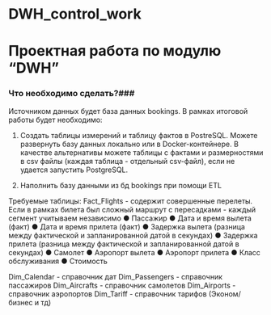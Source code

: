 # DWH_control_work

# Проектная работа по модулю “DWH”

### Что необходимо сделать?###

Источником данных будет база данных bookings. В рамках итоговой работы будет необходимо:

1.	Создать таблицы измерений и таблицу фактов в PostreSQL. Можете развернуть базу данных локально или в Docker-контейнере. В качестве альтернативы можете  таблицы с фактами и размерностями в csv файлы (каждая таблица - отдельный csv-файл), если не удается запустить PostgreSQL.

2.	Наполнить базу данными из бд bookings при помощи ETL

Требуемые таблицы:
Fact_Flights - содержит совершенные перелеты. Если в рамках билета был сложный маршрут с пересадками - каждый сегмент учитываем независимо
●	Пассажир
●	Дата и время вылета (факт)
●	Дата и время прилета (факт)
●	Задержка вылета (разница между фактической и запланированной датой в секундах)
●	Задержка прилета (разница между фактической и запланированной датой в секундах)
●	Самолет
●	Аэропорт вылета
●	Аэропорт прилета
●	Класс обслуживания
●	Стоимость

Dim_Calendar - справочник дат
Dim_Passengers - справочник пассажиров
Dim_Aircrafts - справочник самолетов
Dim_Airports - справочник аэропортов
Dim_Tariff - справочник тарифов (Эконом/бизнес и тд)
